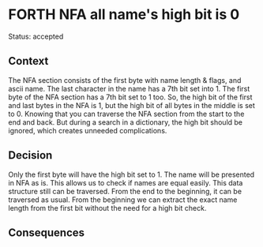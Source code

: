 # FORTH NFA all name's high bit is 0

Status: accepted

## Context

The NFA section consists of the first byte with name length & flags, and ascii name.
The last character in the name has a 7th bit set into 1.
The first byte of the NFA section has a 7th bit set to 1 too.
So, the high bit of the first and last bytes in the NFA is 1, but the high bit of all bytes in the middle is set to 0.
Knowing that you can traverse the NFA section from the start to the end and back.
But during a search in a dictionary, the high bit should be ignored, which creates unneeded complications.

## Decision

Only the first byte will have the high bit set to 1.
The name will be presented in NFA as is.
This allows us to check if names are equal easily.
This data structure still can be traversed.
From the end to the beginning, it can be traversed as usual.
From the beginning we can extract the exact name length from the first bit without the need for a high bit check.

## Consequences
